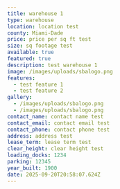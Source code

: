 ```yaml
---
title: warehouse 1
type: warehouse
location: location test
county: Miami-Dade
price: price per sq ft test
size: sq footage test
available: true
featured: true
description: test warehouse 1
image: /images/uploads/sbalogo.png
features:
  - test feature 1
  - test feature 2
gallery:
  - /images/uploads/sbalogo.png
  - /images/uploads/sbalogo.png
contact_name: contact name test
contact_email: contact email test
contact_phone: contact phone test
address: address test
lease_term: lease term test
clear_height: clear height test
loading_docks: 1234
parking: 12345
year_built: 1900
date: 2025-09-20T20:58:07.624Z
---
```

